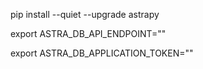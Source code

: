 pip install --quiet --upgrade astrapy

export ASTRA_DB_API_ENDPOINT=""

export ASTRA_DB_APPLICATION_TOKEN=""